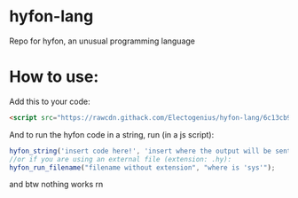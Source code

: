 # hyfon-lang
Repo for hyfon, an unusual programming language 

# How to use:

Add this to your code:
```HTML
<script src="https://rawcdn.githack.com/Electogenius/hyfon-lang/6c13cb993b4066098e05aa54353d6a989c3e2fea/Hyfon.js"></script>
```
And to run the hyfon code in a string, run (in a js script):
```JavaScript
hyfon_string('insert code here!', 'insert where the output will be sent to (what part of the document counts as "sys")');
//or if you are using an external file (extension: .hy):
hyfon_run_filename("filename without extension", "where is 'sys'");
```
and btw nothing works rn

